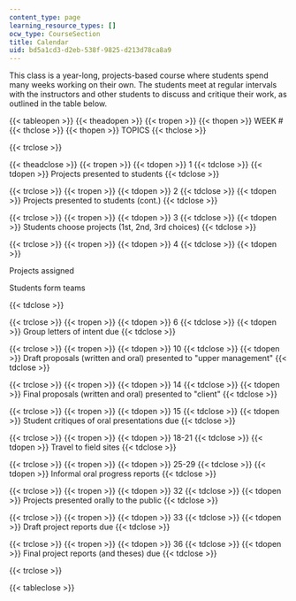 ```yaml
---
content_type: page
learning_resource_types: []
ocw_type: CourseSection
title: Calendar
uid: bd5a1cd3-d2eb-538f-9825-d213d78ca8a9
---
```


This class is a year-long, projects-based course where students spend many weeks working on their own. The students meet at regular intervals with the instructors and other students to discuss and critique their work, as outlined in the table below.

{{< tableopen >}}
{{< theadopen >}}
{{< tropen >}}
{{< thopen >}}
WEEK #
{{< thclose >}}
{{< thopen >}}
TOPICS
{{< thclose >}}

{{< trclose >}}

{{< theadclose >}}
{{< tropen >}}
{{< tdopen >}}
1
{{< tdclose >}}
{{< tdopen >}}
Projects presented to students
{{< tdclose >}}

{{< trclose >}}
{{< tropen >}}
{{< tdopen >}}
2
{{< tdclose >}}
{{< tdopen >}}
Projects presented to students (cont.)
{{< tdclose >}}

{{< trclose >}}
{{< tropen >}}
{{< tdopen >}}
3
{{< tdclose >}}
{{< tdopen >}}
Students choose projects (1st, 2nd, 3rd choices)
{{< tdclose >}}

{{< trclose >}}
{{< tropen >}}
{{< tdopen >}}
4
{{< tdclose >}}
{{< tdopen >}}


Projects assigned

Students form teams


{{< tdclose >}}

{{< trclose >}}
{{< tropen >}}
{{< tdopen >}}
6
{{< tdclose >}}
{{< tdopen >}}
Group letters of intent due
{{< tdclose >}}

{{< trclose >}}
{{< tropen >}}
{{< tdopen >}}
10
{{< tdclose >}}
{{< tdopen >}}
Draft proposals (written and oral) presented to "upper management"
{{< tdclose >}}

{{< trclose >}}
{{< tropen >}}
{{< tdopen >}}
14
{{< tdclose >}}
{{< tdopen >}}
Final proposals (written and oral) presented to "client"
{{< tdclose >}}

{{< trclose >}}
{{< tropen >}}
{{< tdopen >}}
15
{{< tdclose >}}
{{< tdopen >}}
Student critiques of oral presentations due
{{< tdclose >}}

{{< trclose >}}
{{< tropen >}}
{{< tdopen >}}
18-21
{{< tdclose >}}
{{< tdopen >}}
Travel to field sites
{{< tdclose >}}

{{< trclose >}}
{{< tropen >}}
{{< tdopen >}}
25-29
{{< tdclose >}}
{{< tdopen >}}
Informal oral progress reports
{{< tdclose >}}

{{< trclose >}}
{{< tropen >}}
{{< tdopen >}}
32
{{< tdclose >}}
{{< tdopen >}}
Projects presented orally to the public
{{< tdclose >}}

{{< trclose >}}
{{< tropen >}}
{{< tdopen >}}
33
{{< tdclose >}}
{{< tdopen >}}
Draft project reports due
{{< tdclose >}}

{{< trclose >}}
{{< tropen >}}
{{< tdopen >}}
36
{{< tdclose >}}
{{< tdopen >}}
Final project reports (and theses) due
{{< tdclose >}}

{{< trclose >}}

{{< tableclose >}}